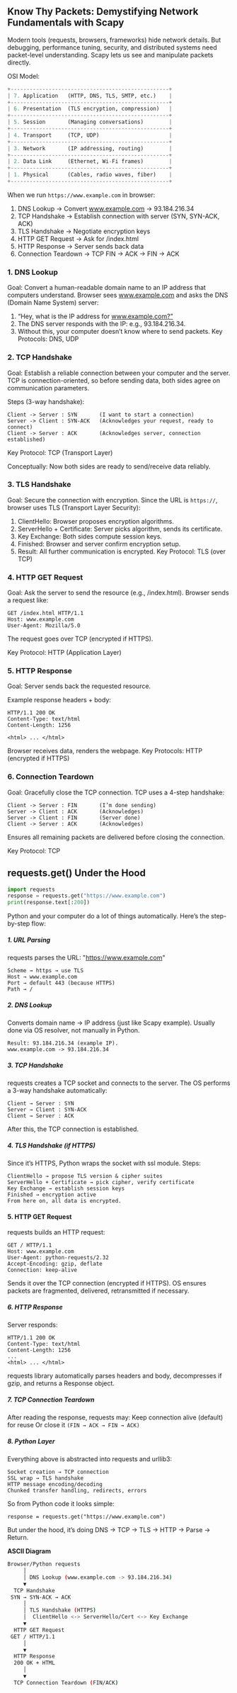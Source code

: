 ## Know Thy Packets: Demystifying Network Fundamentals with Scapy

Modern tools (requests, browsers, frameworks) hide network details.
But debugging, performance tuning, security, and distributed systems need packet-level understanding.
Scapy lets us see and manipulate packets directly.

OSI Model:
```python
+--------------------------------------------------+
| 7. Application   (HTTP, DNS, TLS, SMTP, etc.)    |
+--------------------------------------------------+
| 6. Presentation  (TLS encryption, compression)   |
+--------------------------------------------------+
| 5. Session       (Managing conversations)        |
+--------------------------------------------------+
| 4. Transport     (TCP, UDP)                      |
+--------------------------------------------------+
| 3. Network       (IP addressing, routing)        |
+--------------------------------------------------+
| 2. Data Link     (Ethernet, Wi-Fi frames)        |
+--------------------------------------------------+
| 1. Physical      (Cables, radio waves, fiber)    |
+--------------------------------------------------+
```

When we run `https://www.example.com` in browser:
1. DNS Lookup → Convert www.example.com → 93.184.216.34
2. TCP Handshake → Establish connection with server (SYN, SYN-ACK, ACK)
3. TLS Handshake → Negotiate encryption keys
4. HTTP GET Request → Ask for /index.html
5. HTTP Response → Server sends back data
6. Connection Teardown → TCP FIN → ACK → FIN → ACK

### 1. DNS Lookup
Goal: Convert a human-readable domain name to an IP address that computers understand.
Browser sees www.example.com and asks the DNS (Domain Name System) server:
1. “Hey, what is the IP address for www.example.com?”
2. The DNS server responds with the IP: e.g., 93.184.216.34.
3. Without this, your computer doesn’t know where to send packets.
Key Protocols: DNS, UDP

### 2. TCP Handshake

Goal: Establish a reliable connection between your computer and the server.
TCP is connection-oriented, so before sending data, both sides agree on communication parameters.

Steps (3-way handshake):
```
Client -> Server : SYN       (I want to start a connection)
Server -> Client : SYN-ACK   (Acknowledges your request, ready to connect)
Client -> Server : ACK       (Acknowledges server, connection established)
```
Key Protocol: TCP (Transport Layer)

Conceptually: Now both sides are ready to send/receive data reliably.

### 3. TLS Handshake
Goal: Secure the connection with encryption.
Since the URL is `https://`, browser uses TLS (Transport Layer Security):
1. ClientHello: Browser proposes encryption algorithms.
2. ServerHello + Certificate: Server picks algorithm, sends its certificate.
3. Key Exchange: Both sides compute session keys.
4. Finished: Browser and server confirm encryption setup.
5. Result: All further communication is encrypted.
Key Protocol: TLS (over TCP)

### 4. HTTP GET Request
Goal: Ask the server to send the resource (e.g., /index.html).
Browser sends a request like:
```
GET /index.html HTTP/1.1
Host: www.example.com
User-Agent: Mozilla/5.0
```
The request goes over TCP (encrypted if HTTPS).

Key Protocol: HTTP (Application Layer)

### 5. HTTP Response
Goal: Server sends back the requested resource.

Example response headers + body:
```
HTTP/1.1 200 OK
Content-Type: text/html
Content-Length: 1256

<html> ... </html>
```
Browser receives data, renders the webpage.
Key Protocols: HTTP (encrypted if HTTPS)

### 6. Connection Teardown
Goal: Gracefully close the TCP connection.
TCP uses a 4-step handshake:
```
Client -> Server : FIN       (I’m done sending)
Server -> Client : ACK       (Acknowledges)
Server -> Client : FIN       (Server done)
Client -> Server : ACK       (Acknowledges)
```
Ensures all remaining packets are delivered before closing the connection.

Key Protocol: TCP

## requests.get() Under the Hood
```python
import requests
response = requests.get("https://www.example.com")
print(response.text[:200])
```
Python and your computer do a lot of things automatically. Here’s the step-by-step flow:

##### 1. URL Parsing

requests parses the URL: "https://www.example.com"
```
Scheme → https → use TLS
Host → www.example.com
Port → default 443 (because HTTPS)
Path → /
```

##### 2. DNS Lookup
Converts domain name → IP address (just like Scapy example).
Usually done via OS resolver, not manually in Python.
```
Result: 93.184.216.34 (example IP).
www.example.com -> 93.184.216.34
```

##### 3. TCP Handshake
requests creates a TCP socket and connects to the server.
The OS performs a 3-way handshake automatically:
```
Client → Server : SYN
Server → Client : SYN-ACK
Client → Server : ACK
```
After this, the TCP connection is established.

##### 4. TLS Handshake (if HTTPS)
Since it’s HTTPS, Python wraps the socket with ssl module.
Steps:
```
ClientHello → propose TLS version & cipher suites
ServerHello + Certificate → pick cipher, verify certificate
Key Exchange → establish session keys
Finished → encryption active
From here on, all data is encrypted.
```
#### 5. HTTP GET Request
requests builds an HTTP request:
```
GET / HTTP/1.1
Host: www.example.com
User-Agent: python-requests/2.32
Accept-Encoding: gzip, deflate
Connection: keep-alive
```
Sends it over the TCP connection (encrypted if HTTPS).
OS ensures packets are fragmented, delivered, retransmitted if necessary.

##### 6. HTTP Response
Server responds:
```
HTTP/1.1 200 OK
Content-Type: text/html
Content-Length: 1256
...
<html> ... </html>
```
requests library automatically parses headers and body, decompresses if gzip, and returns a Response object.

##### 7. TCP Connection Teardown
After reading the response, requests may:
Keep connection alive (default) for reuse
Or close it `(FIN → ACK → FIN → ACK)`

##### 8. Python Layer
Everything above is abstracted into requests and urllib3:
```
Socket creation → TCP connection
SSL wrap → TLS handshake
HTTP message encoding/decoding
Chunked transfer handling, redirects, errors
```
So from Python code it looks simple:
```
response = requests.get("https://www.example.com")
```
But under the hood, it’s doing DNS → TCP → TLS → HTTP → Parse → Return.

**ASCII Diagram**
```bash
Browser/Python requests
     │
     │ DNS Lookup (www.example.com -> 93.184.216.34)
     ▼
  TCP Handshake
 SYN → SYN-ACK → ACK
     │
     │ TLS Handshake (HTTPS)
     │  ClientHello <-> ServerHello/Cert <-> Key Exchange
     ▼
  HTTP GET Request
 GET / HTTP/1.1
     │
     ▼
  HTTP Response
  200 OK + HTML
     │
     ▼
  TCP Connection Teardown (FIN/ACK)
```
